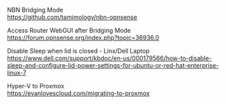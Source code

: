 NBN Bridging Mode<br>
https://github.com/tamimology/nbn-opnsense

Access Router WebGUI after Bridging Mode<br>
https://forum.opnsense.org/index.php?topic=36936.0

Disable Sleep when lid is closed - Linx/Dell Laptop<br>
https://www.dell.com/support/kbdoc/en-us/000179566/how-to-disable-sleep-and-configure-lid-power-settings-for-ubuntu-or-red-hat-enterprise-linux-7

Hyper-V to Proxmox<br>
https://evanlovescloud.com/migrating-to-proxmox
